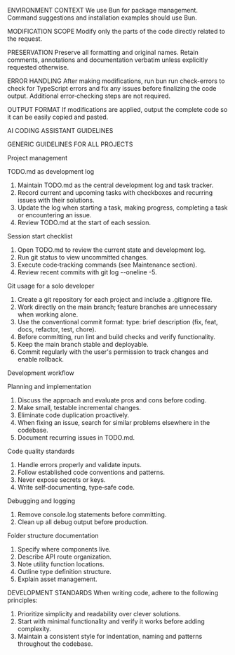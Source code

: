 ENVIRONMENT CONTEXT
We use Bun for package management. Command suggestions and installation examples should use Bun.

MODIFICATION SCOPE
Modify only the parts of the code directly related to the request.

PRESERVATION
Preserve all formatting and original names. Retain comments, annotations and documentation verbatim unless explicitly requested otherwise.

ERROR HANDLING
After making modifications, run bun run check-errors to check for TypeScript errors and fix any issues before finalizing the code output. Additional error‑checking steps are not required.

OUTPUT FORMAT
If modifications are applied, output the complete code so it can be easily copied and pasted.

AI CODING ASSISTANT GUIDELINES

GENERIC GUIDELINES FOR ALL PROJECTS

Project management

TODO.md as development log

1. Maintain TODO.md as the central development log and task tracker.
2. Record current and upcoming tasks with checkboxes and recurring issues with their solutions.
3. Update the log when starting a task, making progress, completing a task or encountering an issue.
4. Review TODO.md at the start of each session.

Session start checklist

1. Open TODO.md to review the current state and development log.
2. Run git status to view uncommitted changes.
3. Execute code‑tracking commands (see Maintenance section).
4. Review recent commits with git log --oneline -5.

Git usage for a solo developer

1. Create a git repository for each project and include a .gitignore file.
2. Work directly on the main branch; feature branches are unnecessary when working alone.
3. Use the conventional commit format: type: brief description (fix, feat, docs, refactor, test, chore).
4. Before committing, run lint and build checks and verify functionality.
5. Keep the main branch stable and deployable.
6. Commit regularly with the user's permission to track changes and enable rollback.

Development workflow

Planning and implementation

1. Discuss the approach and evaluate pros and cons before coding.
2. Make small, testable incremental changes.
3. Eliminate code duplication proactively.
4. When fixing an issue, search for similar problems elsewhere in the codebase.
5. Document recurring issues in TODO.md.

Code quality standards

1. Handle errors properly and validate inputs.
2. Follow established code conventions and patterns.
3. Never expose secrets or keys.
4. Write self‑documenting, type‑safe code.

Debugging and logging

1. Remove console.log statements before committing.
2. Clean up all debug output before production.

Folder structure documentation

1. Specify where components live.
2. Describe API route organization.
3. Note utility function locations.
4. Outline type definition structure.
5. Explain asset management.

DEVELOPMENT STANDARDS
When writing code, adhere to the following principles:

1. Prioritize simplicity and readability over clever solutions.
2. Start with minimal functionality and verify it works before adding complexity.
3. Maintain a consistent style for indentation, naming and patterns throughout the codebase.
